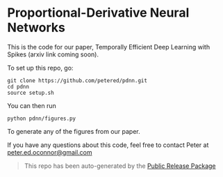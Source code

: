 
# Proportional-Derivative Neural Networks

This is the code for our paper, Temporally Efficient Deep Learning with Spikes (arxiv link coming soon).


To set up this repo, go:

```
git clone https://github.com/petered/pdnn.git
cd pdnn
source setup.sh
```

You can then run

```
python pdnn/figures.py
```

To generate any of the figures from our paper.

If you have any questions about this code, feel free to contact Peter at <a href='&#109;ai&#108;t&#111;&#58;pe%&#55;4er%2&#69;ed&#46;&#111;co%6E&#110;%6Fr&#64;&#103;%6Dai&#108;&#46;com'>&#112;ete&#114;&#46;&#101;&#100;&#46;oco&#110;&#110;&#111;r&#64;gma&#105;l&#46;&#99;o&#109;</a>

> This repo has been auto-generated by the [Public Release Package](https://github.com/petered/public-release)


